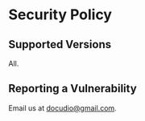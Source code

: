 # Security Policy

## Supported Versions

All.

## Reporting a Vulnerability

Email us at docudio@gmail.com.
